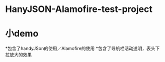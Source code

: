 # HanyJSON-Alamofire-test-project
# 小demo
*包含了handyJSon的使用／Alamofire的使用
<a></a>
*包含了导航栏活动透明，表头下拉放大的效果
